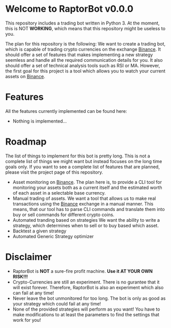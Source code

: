 # Welcome to RaptorBot v0.0.0

This repository includes a trading bot written in Python 3. 
At the moment, this is NOT **WORKING**, which means that this repository might be useless to you.

 
The plan for this repository is the following:
We want to create a trading bot, which is capable of trading crypto currencies on the exchange [Binance](https://www.binance.com/). It should offer a set of features that makes implementing a new strategy seemless and handle all the required communication details for you. It also should offer a set of technical analysis tools such as RSI or MA. However, the first goal for this project is a tool which allows you to watch your current assets on [Binance](https://www.binance.com/).

# Features

All the features currently implemented can be found here:

 - Nothing is implemented... 
 
 # Roadmap
 
 The list of things to implement for this bot is pretty long. This is not a complete list of things we might want but instead focuses on the long time goals only. If you want to see a complete list of features that are planned, please visit the project page of this repository.
 
  - Asset monitoring on [Binance](https://www.binance.com/).
  The plan here is, to provide a CLI tool for monitoring your assets both as a current itself and the estimated worth of each asset in a selectable base currency. 
  - Manual trading of assets.
  We want a tool that allows us to make real transactions using the [Binance](https://www.binance.com/) exchange in a manual manner. This means, that our tool has to parse CLI commands and translate them into buy or sell commands for different crypto coins. 
  - Automated tranding based on strategies
  We want the ability to write a strategy, which determines when to sell or to buy based which asset.
  - Backtest a given strategy
  - Automated Generic Strategy optimizer 
  
# Disclaimer

- RaptorBot is **NOT** a sure-fire profit machine. **Use it AT YOUR OWN RISK!!!**
- Crypto-Currencies are still an experiment. There is no gurantee that it will exist forever. Therefore, RaptorBot is also an experiment which also can fail at any time!
- Never leave the bot unmonitored for too long. The bot is only as good as your strategy which could fail at any time!
- None of the provided strategies will perform as you want! You have to make modifications to at least the parameters to find the settings that work for you!
